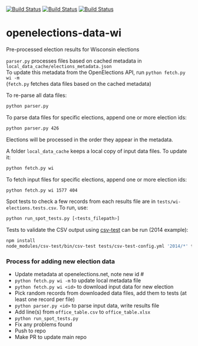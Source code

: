 [![Build Status](https://github.com/openelections/openelections-data-wi/actions/workflows/data_tests.yml/badge.svg?branch=master)](https://github.com/openelections/openelections-data-wi/actions)
[![Build Status](https://travis-ci.org/davipo/openelections-data-wi.svg?branch=master)](https://travis-ci.org/davipo/openelections-data-wi)
[![Build Status](https://github.com/openelections/openelections-data-wi/actions/workflows/format_tests.yml/badge.svg?branch=master)](https://github.com/openelections/openelections-data-wi/actions)

# openelections-data-wi
Pre-processed election results for Wisconsin elections

``parser.py`` processes files based on cached metadata in ``local_data_cache/elections_metadata.json``\
To update this metadata from the OpenElections API, run ``python fetch.py wi -m``\
(``fetch.py`` fetches data files based on the cached metadata)

To re-parse all data files:
```bash
python parser.py
```

To parse data files for specific elections, append one or more election ids:
```bash
python parser.py 426
```
Elections will be processed in the order they appear in the metadata.

A folder ``local_data_cache`` keeps a local copy of input data files. To update it:
```bash
python fetch.py wi
```

To fetch input files for specific elections, append one or more election ids:
```bash
python fetch.py wi 1577 404
```


Spot tests to check a few records from each results file are in
``tests/wi-elections.tests.csv``.
To run, use:
```bash
python run_spot_tests.py [<tests_filepath>]
```


Tests to validate the CSV output using <a href="https://github.com/dhcole/csv-test">csv-test</a> can be run (2014 example):
```bash
npm install
node_modules/csv-test/bin/csv-test tests/csv-test-config.yml '2014/*' tests/csv-test-validators.yml
```


### Process for adding new election data
- Update metadata at openelections.net, note new id #
- ``python fetch.py wi -m`` to update local metadata file
- ``python fetch.py wi <id>`` to download input data for new election
- Pick random records from downloaded data files, add them to tests 
    (at least one record per file)
- ``python parser.py <id>`` to parse input data, write results file
- Add line(s) from ``office_table.csv`` to ``office_table.xlsx``
- ``python run_spot_tests.py``
- Fix any problems found
- Push to repo
- Make PR to update main repo

